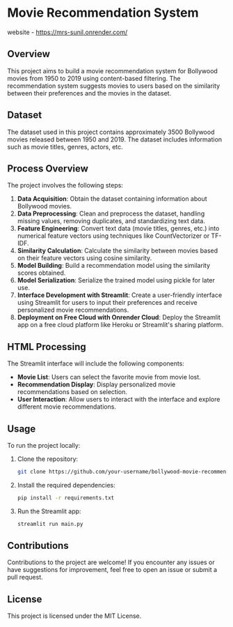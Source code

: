 # Movie Recommendation System 
website - https://mrs-sunil.onrender.com/

 
## Overview

This project aims to build a movie recommendation system for Bollywood movies from 1950 to 2019 using content-based filtering. The recommendation system suggests movies to users based on the similarity between their preferences and the movies in the dataset.

## Dataset

The dataset used in this project contains approximately 3500 Bollywood movies released between 1950 and 2019. The dataset includes information such as movie titles, genres, actors, etc.

## Process Overview

The project involves the following steps:

1. **Data Acquisition**: Obtain the dataset containing information about Bollywood movies.
2. **Data Preprocessing**: Clean and preprocess the dataset, handling missing values, removing duplicates, and standardizing text data.
3. **Feature Engineering**: Convert text data (movie titles, genres, etc.) into numerical feature vectors using techniques like CountVectorizer or TF-IDF.
4. **Similarity Calculation**: Calculate the similarity between movies based on their feature vectors using cosine similarity.
5. **Model Building**: Build a recommendation model using the similarity scores obtained.
6. **Model Serialization**: Serialize the trained model using pickle for later use.
7. **Interface Development with Streamlit**: Create a user-friendly interface using Streamlit for users to input their preferences and receive personalized movie recommendations.
8. **Deployment on Free Cloud with Onrender Cloud**: Deploy the Streamlit app on a free cloud platform like Heroku or Streamlit's sharing platform.

## HTML Processing

The Streamlit interface will include the following components:

- **Movie List**: Users can select the favorite movie from movie lost.
- **Recommendation Display**: Display personalized movie recommendations based on selection.
- **User Interaction**: Allow users to interact with the interface and explore different movie recommendations.

## Usage

To run the project locally:

1. Clone the repository:

    ```bash
    git clone https://github.com/your-username/bollywood-movie-recommendation.git
    ```

2. Install the required dependencies:

    ```bash
    pip install -r requirements.txt
    ```

3. Run the Streamlit app:

    ```bash
    streamlit run main.py
    ```

## Contributions

Contributions to the project are welcome! If you encounter any issues or have suggestions for improvement, feel free to open an issue or submit a pull request.

## License

This project is licensed under the MIT License.


